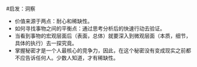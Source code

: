 #启发：洞察
- 价值来源于两点：耐心和稀缺性。
- 如何寻找事物之间的平衡点：通过思考分析后的快速行动去验证。
- 当看到事物的宏观层面后（表面，总体）就要深入到微观层面（本质，细节，具体的执行）去一探究竟。
- 掌握秘密才是一个人最核心的竞争力，因此，在这个秘密没有变成现实之前都不应告诉任何人。少数人知道，才有稀缺性。